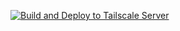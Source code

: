 [![Build and Deploy to Tailscale Server](https://github.com/HenriqueRamos00/java_test/actions/workflows/tailscale-deploy.yml/badge.svg)](https://github.com/HenriqueRamos00/java_test/actions/workflows/tailscale-deploy.yml)
